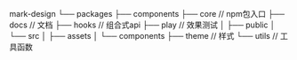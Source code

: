 mark-design
└── packages
    ├── components
    ├── core // npm包入口
    ├── docs // 文档
    ├── hooks // 组合式api
    ├── play // 效果测试
    │   ├── public
    │   └── src
    │       ├── assets
    │       └── components
    ├── theme // 样式
    └── utils // 工具函数